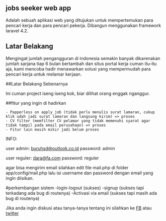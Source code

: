 ## jobs seeker web app

Adalah sebuah aplikasi web yang ditujukan untuk mempertemukan para pencari kerja dan para pencari pekerja. Dibangun menggunakan framework laravel 4.2.

## Latar Belakang
Mengingat jumlah pengangguran di indonesia semakin banyak dikarenakan jumlah sarjana tiap 6 bulan bertambah dan situs portal kerja cuman itu-itu aja, kami mencoba hadir menawarkan solusi yang mempermudah para pencari kerja untuk melamar kerjaan.

##Latar Belakang Sebenarnya

Ini cuman project iseng iseng kok, biar dilihat orang enggak nganggur.

##fitur yang ingin di hadirkan

	- Papperless on apply job (tidak perlu menulis surat lamaran, cukup klik udah jadi surat lamaran dan langsung kirim) => proses
	- CV filter (memfilter CV pelamar yang tidak memenuhi syarat agar tidak tampil pada email perusahaan) => proses
	- Fitur lain masih mikir jadi belum proses

INFO:

user admin: buruhsd@outlook.co.id
password: admin

user reguler: dara@fa.com
password: reguler

agar bisa mengirim email silahkan edit file mail.php di folder app/config/mail.php lalu isi username dan password dengan email yang ingin diisikan. 

#perkembangan sistem
	-login-logout (sukses)
	-signup (sukses tapi terkadang ada bug di routenya)
	-Activasi via email (sukses tapi masih ada bug di routenya)

Jika anda ingin diskusi atau tanya-tanya tentang ini silahkan ke 
 <a href="https://www.facebook.com/asdasddferw">FB</a> atau <a href="https://www.twitter.com/buruhsd">twitter</a>
